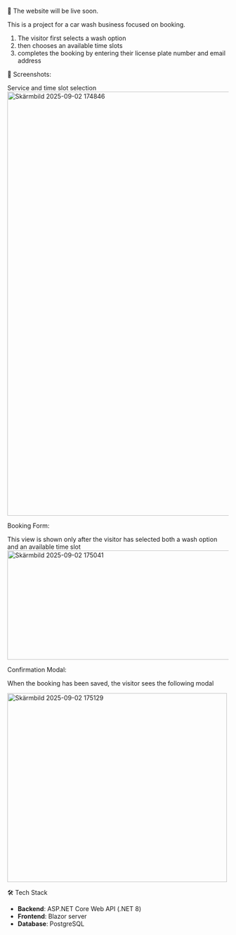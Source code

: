 🚧 The website will be live soon. 

This is a project for a car wash business focused on booking. 
1. The visitor first selects a wash option
2. then chooses an available time slots
3. completes the booking by entering their license plate number and email address

 📸 Screenshots:
 
 Service and time slot selection
<img width="1564" height="963" alt="Skärmbild 2025-09-02 174846" src="https://github.com/user-attachments/assets/d9af3891-444c-4fab-a822-bda27d60b4af" />


Booking Form:

This view is shown only after the visitor has selected both a wash option and an available time slot
<img width="916" height="248" alt="Skärmbild 2025-09-02 175041" src="https://github.com/user-attachments/assets/8ebf4687-3e09-4de5-b3ac-98ad97743274" />





Confirmation Modal:

When the booking has been saved, the visitor sees the following modal

 <img width="500" height="429" alt="Skärmbild 2025-09-02 175129" src="https://github.com/user-attachments/assets/c03c2b0c-d60b-4588-b050-25f81e90ab2b" />


 🛠️ Tech Stack
- **Backend**: ASP.NET Core Web API (.NET 8)
- **Frontend**: Blazor server
- **Database**: PostgreSQL
